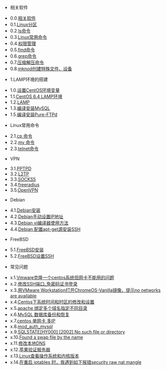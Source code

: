 * 相关软件
 - 0.0.[相关软件](0.0.md)
 - 0.1.[Linux分区](0.1.md)
 - 0.2.[ls命令](0.2.md)
 - 0.3.[Linux常用命令](0.3.md)
 - 0.4.[权限管理](0.4.md)
 - 0.5.[find命令](0.5.md)
 - 0.6.[grep命令](0.6.md)
 - 0.7.[压缩解压命令](0.7.md)
 - 0.8.[mknod创建特殊文件、设备](0.8.md)
* 1.LAMP环境的搭建
 - 1.0.[设置CentOS环境变量](1.0.md)
 - 1.1.[CentOS 6.4 LAMP环境](1.1.md)
 - 1.2.[LAMP](1.2.md)
 - 1.3.[编译安装MySQL](1.3.md)
 - 1.5.[编译安装Pure-FTPd](1.5.md)
* Linux常用命令
 - 2.1.[cp 命令](2.1.md)
 - 2.2.[mv 命令](2.2.md)
 - 2.3.[telnet命令](2.3.md)
* VPN
 - 3.1.[PPTPD](3.1.md)
 - 3.2.[L2TP](3.2.md)
 - 3.3.[SOCKS5](3.3.md)
 - 3.4.[freeradius](3.4.md)
 - 3.5.[OpenVPN](3.5.md)
* Debian
 - 4.1.[Debian安装](4.1.md)
 - 4.2.[Debian手动设置IP地址](4.2.md)
 - 4.3.[Debian vi编译器使用方法](4.3.md)
 - 4.4.[Debian 配置apt-get源安装SSH](4.4.md)
* FreeBSD
 - 5.1.[FreeBSD安装](5.1.md)
 - 5.2.[FreeBSD设置SSH](5.2.md)
* 常见问题
 - x.1.[Vmware克隆一个centos系统但网卡不能用的问题](x.1.md)
 - x.2.[修改SSH端口_免密码证书登录](x.2.md)
 - x.3.[用VMware Workstation打开ChromeOS-Vanilla镜像，提示no networks are available](x.3.md)
 - x.4.[Centos下系统时间和时区的修改和设置](x.4.md)
 - x.5.[apache 绑定多个域名指定不同目录](x.5.md)
 - x.6.[MySQL 数据库备份和恢复](x.6.md)
 - x.7.[centos 单网卡 多IP](x.7.md)
 - x.8.[mod_auth_mysql](x.8.md)
 - x.9.[SQLSTATE[HY000] [2002] No such file or directory](x.9.md)
 - x.10.[Found a swap file by the name](x.10.md)
 - x.11.[修改本地DNS](x.11.md)
 - x.12.[苹果验证服务器](x.12.md)
 - x.13.[Linux查看操作系统和内核版本](x.13.md)
 - x.14.[在重启 iptables 时，我遇到如下报错security raw nat mangle](x.14.md)
